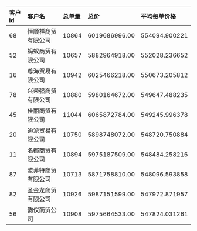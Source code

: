 | 客户id | 客户名 | 总单量 | 总价 | 平均每单价格 |
| :--- | :--- | :--- | :--- | :--- |
| 68 | 恒顺祥商贸有限公司 | 10864 | 6019686996.00 | 554094.900221 |
| 52 | 蚂蚁商贸有限公司 | 10657 | 5882964918.00 | 552028.236652 |
| 16 | 尊海贸易有限公司 | 10942 | 6025466218.00 | 550673.205812 |
| 78 | 兴荣强商贸有限公司 | 10880 | 5980164672.00 | 549647.488235 |
| 45 | 佳丽商贸有限公司 | 11044 | 6065872784.00 | 549245.996378 |
| 20 | 迪派贸易有限公司 | 10750 | 5898748072.00 | 548720.750884 |
| 11 | 名都商贸有限公司 | 10894 | 5975187509.00 | 548484.258216 |
| 87 | 波菲特商贸有限公司 | 10713 | 5871758810.00 | 548096.593858 |
| 82 | 圣金龙商贸有限公司 | 10926 | 5987151599.00 | 547972.871957 |
| 56 | 韵仪商贸公司 | 10908 | 5975664533.00 | 547824.031261 |
